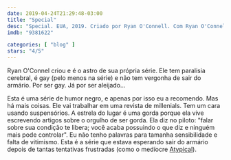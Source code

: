 ```yaml
---
date: 2019-04-24T21:29:48-03:00
title: "Special"
desc: "Special. EUA, 2019. Criado por Ryan O'Connell. Com Ryan O'Connell, Jessica Hecht, Punam Patel."
imdb: "9381622"

categories: [ "blog" ]
stars: "4/5"
---
```

Ryan O'Connel criou e é o astro de sua própria série. Ele tem paralisia cerebral, é gay (pelo menos na série) e não tem vergonha de sair do armário. Por ser gay. Já por ser aleijado...

Esta é uma série de humor negro, e apenas por isso eu a recomendo. Mas há mais coisas. Ele vai trabalhar em uma revista de millenials. Tem um cara usando suspensórios. A estrela do lugar é uma gorda porque ela vive escrevendo artigos sobre o orgulho de ser gorda. Ela diz no piloto: "falar sobre sua condição te libera; você acaba possuindo o que diz e ninguém mais pode controlar". Eu não tenho palavras para tamanha sensibilidade e falta de vitimismo. Esta é a série que estava esperando sair do armário depois de tantas tentativas frustradas (como o medíocre [Atypical](/series/atypical)).
